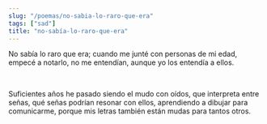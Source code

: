 ```yaml
---
slug: "/poemas/no-sabia-lo-raro-que-era"
tags: ["sad"]
title: "no-sabía-lo-raro-que-era"
---
```

No sabía lo raro que era; cuando me junté con personas de mi edad, empecé a notarlo, no me entendían, aunque yo los entendía a ellos.

&nbsp;

Suficientes años he pasado siendo el mudo con oídos, que interpreta entre señas, qué señas podrían resonar con ellos, aprendiendo a dibujar para comunicarme, porque mis letras también están mudas para tantos otros.